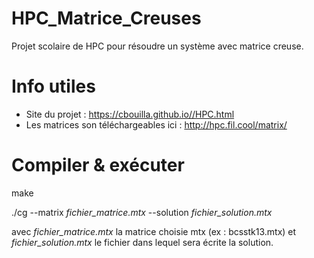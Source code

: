 # HPC_Matrice_Creuses
Projet scolaire de HPC pour résoudre un système avec matrice creuse.

# Info utiles
* Site du projet : https://cbouilla.github.io//HPC.html
* Les matrices son téléchargeables ici : http://hpc.fil.cool/matrix/

# Compiler & exécuter
make

./cg --matrix *fichier_matrice.mtx* --solution *fichier_solution.mtx*

avec *fichier_matrice.mtx* la matrice choisie mtx (ex : bcsstk13.mtx)
et *fichier_solution.mtx* le fichier dans lequel sera écrite la solution.
